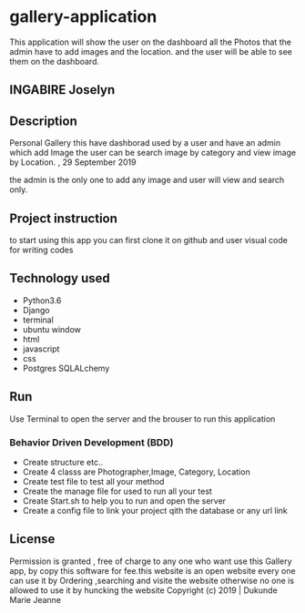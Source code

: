# gallery-application
This application will show the user on the dashboard all the Photos that the admin have to add images and the location. and the user will be able to see them on the dashboard.

## INGABIRE Joselyn
## Description

Personal Gallery this have dashborad used by a user and have an admin which add Image the user can be search image by category and view image by Location. , 29 September 2019

the admin is the only one to add any image and user will view and search only.

## Project instruction 
to start using this app you can first clone it on github
and user visual code for writing codes
## Technology used
* Python3.6
* Django
* terminal 
* ubuntu window
* html
* javascript
* css
* Postgres SQLALchemy
## Run
Use Terminal to open the server and the brouser to run this application

### Behavior Driven Development (BDD)
* Create structure  etc..
* Create 4 classs are Photographer,Image, Category, Location
* Create test file to test all your method 
* Create the manage file for used to run all your test
* Create Start.sh to help you to run and open the server
* Create a config file to link your project qith the database or any url link

## License
Permission is granted , free of charge to any one who want use this Gallery app, by  copy this software for fee.this website is an open website every one can use it by Ordering ,searching and visite the website 
 otherwise no one is allowed to use it by huncking the website 
Copyright (c) 2019 | Dukunde Marie Jeanne
